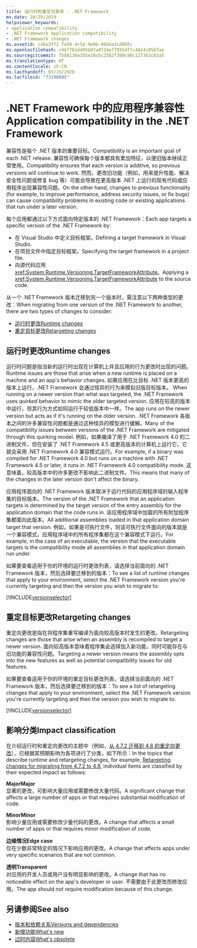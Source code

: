 ```yaml
---
title: 运行时和重定向更改 - .NET Framework
ms.date: 10/29/2019
helpviewer_keywords:
- application compatibility
- .NET Framework application compatibility
- .NET Framework changes
ms.assetid: c4ba3ff2-fe59-4c5d-9e0b-86bba3cd865c
ms.openlocfilehash: c46f781d495b87a4f24e77935df7c4814c8567ae
ms.sourcegitcommit: 7588136e355e10cbc2582f389c90c127363c02a5
ms.translationtype: HT
ms.contentlocale: zh-CN
ms.lasthandoff: 03/15/2020
ms.locfileid: "73196695"
---
```

# <a name="application-compatibility-in-the-net-framework"></a><span data-ttu-id="61eaf-102">.NET Framework 中的应用程序兼容性</span><span class="sxs-lookup"><span data-stu-id="61eaf-102">Application compatibility in the .NET Framework</span></span>

<span data-ttu-id="61eaf-103">兼容性是每个 .NET 版本的重要目标。</span><span class="sxs-lookup"><span data-stu-id="61eaf-103">Compatibility is an important goal of each .NET release.</span></span> <span data-ttu-id="61eaf-104">兼容性可确保每个版本都具有累加特征，以便旧版本继续正常使用。</span><span class="sxs-lookup"><span data-stu-id="61eaf-104">Compatibility ensures that each version is additive, so previous versions will continue to work.</span></span> <span data-ttu-id="61eaf-105">然而，更改旧功能（例如，用来提升性能、解决安全性问题或修复 bug 等）可能会导致在更高版本 .NET 上运行的现有代码或应用程序出现兼容性问题。</span><span class="sxs-lookup"><span data-stu-id="61eaf-105">On the other hand, changes to previous functionality (for example, to improve performance, address security issues, or fix bugs) can cause compatibility problems in existing code or existing applications that run under a later version.</span></span>

<span data-ttu-id="61eaf-106">每个应用都通过以下方式面向特定版本的 .NET Framework：</span><span class="sxs-lookup"><span data-stu-id="61eaf-106">Each app targets a specific version of the .NET Framework by:</span></span>

- <span data-ttu-id="61eaf-107">在 Visual Studio 中定义目标框架。</span><span class="sxs-lookup"><span data-stu-id="61eaf-107">Defining a target framework in Visual Studio.</span></span>
- <span data-ttu-id="61eaf-108">在项目文件中指定目标框架。</span><span class="sxs-lookup"><span data-stu-id="61eaf-108">Specifying the target framework in a project file.</span></span>
- <span data-ttu-id="61eaf-109">向源代码应用 <xref:System.Runtime.Versioning.TargetFrameworkAttribute>。</span><span class="sxs-lookup"><span data-stu-id="61eaf-109">Applying a <xref:System.Runtime.Versioning.TargetFrameworkAttribute> to the source code.</span></span>

<span data-ttu-id="61eaf-110">从一个 .NET Framework 版本迁移到另一个版本时，需注意以下两种类型的更改：</span><span class="sxs-lookup"><span data-stu-id="61eaf-110">When migrating from one version of the .NET Framework to another, there are two types of changes to consider:</span></span>

- [<span data-ttu-id="61eaf-111">运行时更改</span><span class="sxs-lookup"><span data-stu-id="61eaf-111">Runtime changes</span></span>](#runtime-changes)
- [<span data-ttu-id="61eaf-112">重定目标更改</span><span class="sxs-lookup"><span data-stu-id="61eaf-112">Retargeting changes</span></span>](#retargeting-changes)

## <a name="runtime-changes"></a><span data-ttu-id="61eaf-113">运行时更改</span><span class="sxs-lookup"><span data-stu-id="61eaf-113">Runtime changes</span></span>

<span data-ttu-id="61eaf-114">运行时问题是指当新的运行时出现在计算机上并且应用的行为更改时出现的问题。</span><span class="sxs-lookup"><span data-stu-id="61eaf-114">Runtime issues are those that arise when a new runtime is placed on a machine and an app's behavior changes.</span></span> <span data-ttu-id="61eaf-115">如果应用在比目标 .NET 版本更高的版本上运行，.NET Framework 会通过怪异的行为来模拟旧版目标版本。 </span><span class="sxs-lookup"><span data-stu-id="61eaf-115">When running on a newer version than what was targeted, the .NET Framework uses *quirked* behavior to mimic the older targeted version.</span></span> <span data-ttu-id="61eaf-116">应用在较高的版本中运行，但其行为方式如同运行于较低版本中一样。</span><span class="sxs-lookup"><span data-stu-id="61eaf-116">The app runs on the newer version but acts as if it's running on the older version.</span></span> <span data-ttu-id="61eaf-117">.NET Framework 各版本之间的许多兼容性问题都是通过这种怪异的模型进行缓解。</span><span class="sxs-lookup"><span data-stu-id="61eaf-117">Many of the compatibility issues between versions of the .NET Framework are mitigated through this quirking model.</span></span> <span data-ttu-id="61eaf-118">例如，如果编译了用于 .NET Framework 4.0 的二进制文件，但在安装了 .NET Framework 4.5 或更高版本的计算机上运行它，它就会采用 .NET Framework 4.0 兼容模式运行。</span><span class="sxs-lookup"><span data-stu-id="61eaf-118">For example, if a binary was compiled for .NET Framework 4.0 but runs on a machine with .NET Framework 4.5 or later, it runs in .NET Framework 4.0 compatibility mode.</span></span> <span data-ttu-id="61eaf-119">这意味着，较高版本中的许多更改不影响此二进制文件。</span><span class="sxs-lookup"><span data-stu-id="61eaf-119">This means that many of the changes in the later version don't affect the binary.</span></span>

<span data-ttu-id="61eaf-120">应用程序面向的 .NET Framework 版本取决于运行代码的应用程序域的输入程序集的目标版本。</span><span class="sxs-lookup"><span data-stu-id="61eaf-120">The version of the .NET Framework that an application targets is determined by the target version of the entry assembly for the application domain that the code runs in.</span></span> <span data-ttu-id="61eaf-121">该应用程序域中加载的所有附加程序集都面向此版本。</span><span class="sxs-lookup"><span data-stu-id="61eaf-121">All additional assemblies loaded in that application domain target that version.</span></span> <span data-ttu-id="61eaf-122">例如，如果是可执行文件，则该可执行文件面向的版本就是一个兼容模式，应用程序域中的所有程序集都在这个兼容模式下运行。</span><span class="sxs-lookup"><span data-stu-id="61eaf-122">For example, in the case of an executable, the version that the executable targets is the compatibility mode all assemblies in that application domain run under.</span></span>

<span data-ttu-id="61eaf-123">如果要查看适用于你的环境的运行时更改列表，请选择当前面向的 .NET Framework 版本，然后选择要迁移到的版本：</span><span class="sxs-lookup"><span data-stu-id="61eaf-123">To see a list of runtime changes that apply to your environment, select the .NET Framework version you're currently targeting and then the version you wish to migrate to:</span></span>

[!INCLUDE[versionselector](../../../includes/migration-guide/runtime/versionselector.md)]

## <a name="retargeting-changes"></a><span data-ttu-id="61eaf-124">重定目标更改</span><span class="sxs-lookup"><span data-stu-id="61eaf-124">Retargeting changes</span></span>

<span data-ttu-id="61eaf-125">重定向更改是指在将程序集重写编译为面向较高版本时发生的更改。</span><span class="sxs-lookup"><span data-stu-id="61eaf-125">Retargeting changes are those that arise when an assembly is recompiled to target a newer version.</span></span> <span data-ttu-id="61eaf-126">面向较高版本意味着程序集会选择加入新功能，同时可能存在与旧功能的兼容性问题。</span><span class="sxs-lookup"><span data-stu-id="61eaf-126">Targeting a newer version means the assembly opts into the new features as well as potential compatibility issues for old features.</span></span>

<span data-ttu-id="61eaf-127">如果要查看适用于你的环境的重定目标更改列表，请选择当前面向的 .NET Framework 版本，然后选择要迁移到的版本：</span><span class="sxs-lookup"><span data-stu-id="61eaf-127">To see a list of retargeting changes that apply to your environment, select the .NET Framework version you're currently targeting and then the version you wish to migrate to:</span></span>

[!INCLUDE[versionselector](../../../includes/migration-guide/retargeting/versionselector.md)]

## <a name="impact-classification"></a><span data-ttu-id="61eaf-128">影响分类</span><span class="sxs-lookup"><span data-stu-id="61eaf-128">Impact classification</span></span>

<span data-ttu-id="61eaf-129">在介绍运行时和重定向更改的主题中（例如，[从 4.7.2 迁移到 4.8 的重定向更改](retargeting/4.7.2-4.8.md)），已根据其预期影响为各项进行了分类，如下所示：</span><span class="sxs-lookup"><span data-stu-id="61eaf-129">In the topics that describe runtime and retargeting changes, for example, [Retargeting changes for migrating from 4.7.2 to 4.8](retargeting/4.7.2-4.8.md), individual items are classified by their expected impact as follows:</span></span>

<span data-ttu-id="61eaf-130">**Major**</span><span class="sxs-lookup"><span data-stu-id="61eaf-130">**Major**</span></span>\
<span data-ttu-id="61eaf-131">显著的更改，可影响大量应用或需要修改大量代码。</span><span class="sxs-lookup"><span data-stu-id="61eaf-131">A significant change that affects a large number of apps or that requires substantial modification of code.</span></span>

<span data-ttu-id="61eaf-132">**Minor**</span><span class="sxs-lookup"><span data-stu-id="61eaf-132">**Minor**</span></span>\
<span data-ttu-id="61eaf-133">影响少量应用或需要修改少量代码的更改。</span><span class="sxs-lookup"><span data-stu-id="61eaf-133">A change that affects a small number of apps or that requires minor modification of code.</span></span>

<span data-ttu-id="61eaf-134">**边缘情况**</span><span class="sxs-lookup"><span data-stu-id="61eaf-134">**Edge case**</span></span>\
<span data-ttu-id="61eaf-135">仅在少数非常特定的情况下影响应用的更改。</span><span class="sxs-lookup"><span data-stu-id="61eaf-135">A change that affects apps under very specific scenarios that are not common.</span></span>

<span data-ttu-id="61eaf-136">**透明**</span><span class="sxs-lookup"><span data-stu-id="61eaf-136">**Transparent**</span></span>\
<span data-ttu-id="61eaf-137">对应用的开发人员或用户没有明显影响的更改。</span><span class="sxs-lookup"><span data-stu-id="61eaf-137">A change that has no noticeable effect on the app's developer or user.</span></span> <span data-ttu-id="61eaf-138">不需要由于此更改而修改应用。</span><span class="sxs-lookup"><span data-stu-id="61eaf-138">The app should not require modification because of this change.</span></span>

## <a name="see-also"></a><span data-ttu-id="61eaf-139">另请参阅</span><span class="sxs-lookup"><span data-stu-id="61eaf-139">See also</span></span>

- [<span data-ttu-id="61eaf-140">版本和依赖关系</span><span class="sxs-lookup"><span data-stu-id="61eaf-140">Versions and dependencies</span></span>](versions-and-dependencies.md)
- [<span data-ttu-id="61eaf-141">新增功能</span><span class="sxs-lookup"><span data-stu-id="61eaf-141">What's new</span></span>](../whats-new/index.md)
- [<span data-ttu-id="61eaf-142">过时内容</span><span class="sxs-lookup"><span data-stu-id="61eaf-142">What's obsolete</span></span>](../whats-new/whats-obsolete.md)
